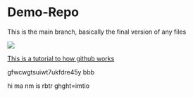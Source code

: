 # Demo-Repo

<p> This is the main branch, basically the final version of any files </p> 
<img src = "https://guides.github.com/activities/hello-world/branching.png">

<a href = "https://guides.github.com/activities/hello-world/"><p>This is a tutorial to how github works</p></a>


gfwcwgtsuiwt7ukfdre45y
bbb


hi ma nm is rbtr
ghght=imtio
